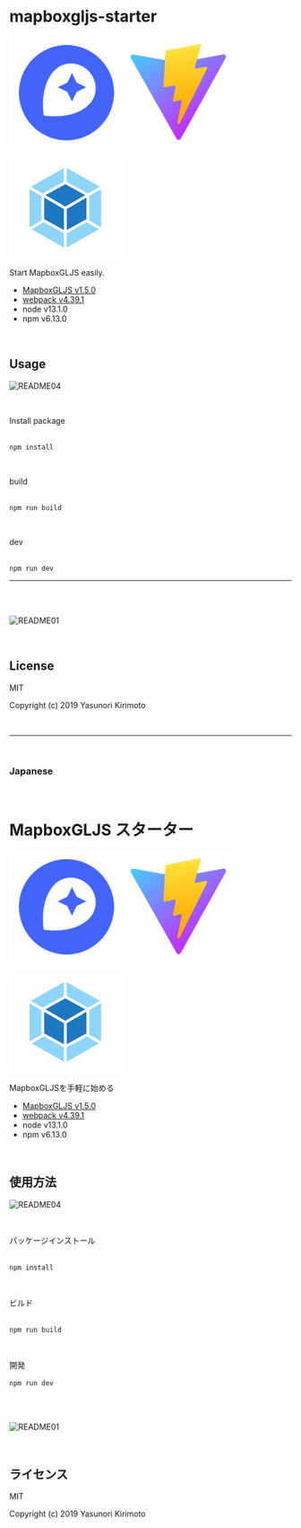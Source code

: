 # mapboxgljs-starter

![README02](img/README02.png)

![README05](img/README05.png)

Start MapboxGLJS easily.  
- [MapboxGLJS v1.5.0](https://www.mapbox.com/mapbox-gl-js/api) 
- [webpack v4.39.1](https://webpack.js.org)  
- node v13.1.0
- npm v6.13.0

<br>

## Usage

![README04](img/README04.png)

<br>

Install package

```

npm install

```

<br>

build

```

npm run build

```

<br>

dev

```

npm run dev

```

---

<br>
<br>

![README01](img/README01.gif)

<br>

## License
MIT

Copyright (c) 2019 Yasunori Kirimoto

<br>

---

<br>

### Japanese

<br>

# MapboxGLJS スターター

![README02](img/README02.png)

![README05](img/README05.png)

MapboxGLJSを手軽に始める
- [MapboxGLJS v1.5.0](https://www.mapbox.com/mapbox-gl-js/api) 
- [webpack v4.39.1](https://webpack.js.org)  
- node v13.1.0
- npm v6.13.0

<br>

##  使用方法

![README04](img/README04.png)

<br>

パッケージインストール

```

npm install

```

<br>

ビルド

```

npm run build

```

<br>

開発

```
npm run dev

```

<br>
<br>

![README01](img/README01.gif)

<br>

## ライセンス
MIT

Copyright (c) 2019 Yasunori Kirimoto

<br>
